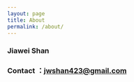 ```yaml
---
layout: page
title: About
permalink: /about/
---
```


### Jiawei Shan


### Contact ：[jwshan423@gmail.com](mailto:jwshan423@gmail.com) 
